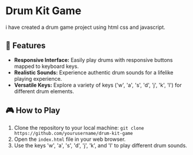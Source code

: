 # Drum Kit Game
i have created a drum game project using html css and javascript. 

## 🥁 Features

- **Responsive Interface:** Easily play drums with responsive buttons mapped to keyboard keys.
- **Realistic Sounds:** Experience authentic drum sounds for a lifelike playing experience.
- **Versatile Keys:** Explore a variety of keys ('w', 'a', 's', 'd', 'j', 'k', 'l') for different drum elements.

## 🎮 How to Play

1. Clone the repository to your local machine: `git clone https://github.com/yourusername/drum-kit-game`
2. Open the `index.html` file in your web browser.
3. Use the keys 'w', 'a', 's', 'd', 'j', 'k', and 'l' to play different drum sounds.

